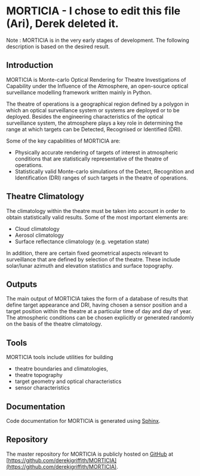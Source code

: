 # MORTICIA - I chose to edit this file (Ari), Derek deleted it. 

Note : MORTICIA is in the very early stages of development. The following description is based on the desired result.
## Introduction
MORTICIA is Monte-carlo Optical Rendering for Theatre Investigations of Capability under the Influence of the Atmosphere, 
an open-source optical surveillance modelling framework written mainly in Python.

  The theatre of operations is a geographical region defined by a polygon in which an optical surveillance system or 
systems are deployed or to be deployed. Besides the engineering characteristics of the optical surveillance system, 
the atmosphere plays a key role in determining the range at which targets can be Detected, Recognised or Identified (DRI).
  
  Some of the key capabilities of MORTICIA are:
  

 + Physically accurate rendering of targets of interest in atmospheric conditions that are statistically representative 
 of the theatre of operations.
 + Statistically valid Monte-carlo simulations of the Detect, Recognition and Identification (DRI) ranges of such targets
 in the theatre of operations.
 
## Theatre Climatology
 The climatology within the theatre must be taken into account in order to obtain statistically valid results. Some of the
 most important elements are:
 
 + Cloud climatology
 + Aerosol climatology
 + Surface reflectance climatology (e.g. vegetation state)
 
 In addition, there are certain fixed geometrical aspects relevant to surveillance that are defined by selection of the
 theatre. These include solar/lunar azimuth and elevation statistics and surface topography.
 
## Outputs
 The main output of MORTICIA takes the form of a database of results that define target appearance and DRI, having chosen
 a sensor position and a target position within the theatre at a particular time of day and day of year. The atmospheric 
 conditions can be chosen explicitly or generated randomly on the basis of the theatre climatology.
 
## Tools
 MORTICIA tools include utilities for building 
 + theatre boundaries and climatologies,
 + theatre topography
 + target geometry and optical characteristics
 + sensor characteristics
 
 
## Documentation
 Code documentation for MORTICIA is generated using [Sphinx](http://sphinx-doc.org).
 
 
## Repository
 The master repository for MORTICIA is publicly hosted on [GitHub](http://www.github.org) at 
 [https://github.com/derekjgriffith/MORTICIA](https://github.com/derekjgriffith/MORTICIA).
 
 
 
 


